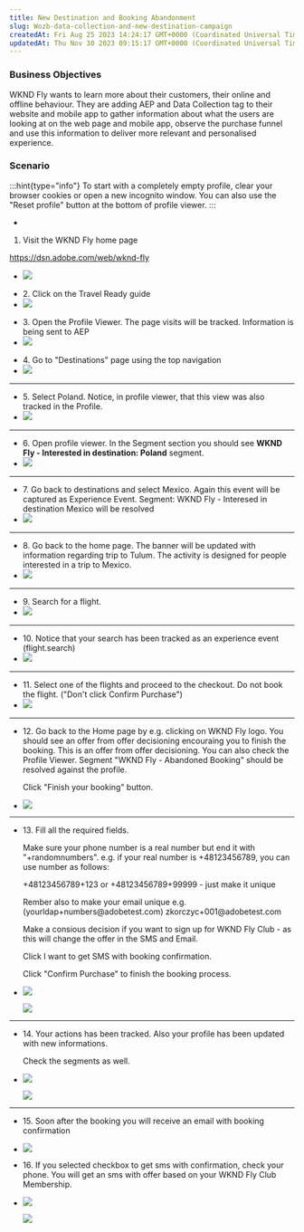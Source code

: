 ```yaml
---
title: New Destination and Booking Abandonment
slug: Wozb-data-collection-and-new-destination-campaign
createdAt: Fri Aug 25 2023 14:24:17 GMT+0000 (Coordinated Universal Time)
updatedAt: Thu Nov 30 2023 09:15:17 GMT+0000 (Coordinated Universal Time)
---
```


### **Business Objectives**

WKND Fly wants to learn more about their customers, their online and offline behaviour. They are adding AEP and Data Collection tag to their website and mobile app to gather information about what the users are looking at on the web page and mobile app, observe the purchase funnel and use this information to deliver more relevant and personalised experience.

### **Scenario**

:::hint{type="info"}
To start with a completely empty profile, clear your browser cookies or open a new incognito window. You can also use the "Reset profile" button at the bottom of profile viewer.
:::

-

  1. Visit the WKND Fly home page

  <https://dsn.adobe.com/web/wknd-fly>
- ![](../../assets/xfSy0QqLQjvLIM3FZvM7i_image.png)

* 2\. Click on the Travel Ready guide
* ![](../../assets/tR9Cd6ecTeEn1FPgoxWgD_image.png)

- 3\. Open the Profile Viewer. The page visits will be tracked. Information is being sent to AEP
- ![](../../assets/fDe5DDbrgNve8SnxiSdNN_image.png)

* 4\. Go to "Destinations" page using the top navigation
* ![](../../assets/dSzZPsOP77cfKcdwigz6I_image.png)

***

- 5\. Select Poland. Notice, in profile viewer, that this view was also tracked in the Profile.
- ![](../../assets/ngkyaIiLnP5MIjjX-73H__image.png)

***

- 6\. Open profile viewer. In the Segment section you should see **WKND Fly - Interested in destination: Poland** segment.
- ![](../../assets/v-4Pw2dhYXaYA11fdYH8U_image.png)

***

- 7\. Go back to destinations and select Mexico. Again this event will be captured as Experience Event. Segment: WKND Fly - Interesed in destination Mexico will be resolved
- ![](../../assets/wbwnov2GU9YpkA6Q9Mq-r_image.png)

***

- 8\. Go back to the home page. The banner will be updated with information regarding trip to Tulum. The activity is designed for people interested in a trip to Mexico.
- ![](../../assets/CpGhp9sIKKynEx4jCu8Ll_image.png)

***

- 9\. Search for a flight.&#x20;
- ![](../../assets/47eQc5iuZpduDokG1JPIa_image.png)

***

- 10\. Notice that your search has been tracked as an experience event (flight.search)
- ![](../../assets/bEXbe4WS-3ixhHiVh27Aj_image.png)

***

- 11\. Select one of the flights and proceed to the checkout. Do not book the flight. ("Don't click Confirm Purchase")
- ![](../../assets/yWqZyM0LaOdVSReRFdnbp_image.png)

***

- 12\. Go back to the Home page by e.g. clicking on WKND Fly logo. You should see an offer from offer decisioning encouraing you to finish the booking. This is an offer from offer decisioning. You can also check the Profile Viewer. Segment "WKND Fly - Abandoned Booking" should be resolved against the profile.

  Click "Finish your booking" button.&#x20;
- ![](../../assets/5ZlFqMvGIZMUAj1gYJNVJ_image.png)

***

- 13\. Fill all the required fields.&#x20;

  Make sure your phone number is a real number but end it with "+randomnumbers". e.g. if your real number is +48123456789, you can use number as follows:

  +48123456789+123 or +48123456789+99999 - just make it unique

  Rember also to make your email unique e.g. (yourldap+numbers\@adobetest.com) zkorczyc+001\@adobetest.com&#x20;

  Make a consious decision if you want to sign up for WKND Fly Club - as this will change the offer in the SMS and Email.

  Click I want to get SMS with booking confirmation.

  Click "Confirm Purchase" to finish the booking process.
- ![](../../assets/EWoXBtcJAc5pW3OD7tS8Z_image.png)

  ![](../../assets/gQ-GjASV8t_JVxRqFrSZz_image.png)

***

- 14\. Your actions has been tracked. Also your profile has been updated with new informations.

  Check the segments as well.&#x20;
- ![](../../assets/fWEEILvI4aAKqssAkk17K_image.png)

  ![](../../assets/RYXuI09CGJ0Z8wTEkpPCi_image.png)

***

- 15\. Soon after the booking you will receive an email with booking confirmation
- ![](../../assets/iOGVOOiTE1Ol-JLOf8B3I_image.png)



- 16\. If you selected checkbox to get sms with confirmation, check your phone. You will get an sms with offer based on your WKND Fly Club Membership.
- ![](../../assets/LznJe1ezxOPw7jnsq3NAr_image.png)

  ![](../../assets/7IikeRx8ereTkqTRYpl-7_image.png)

